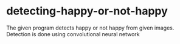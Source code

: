# detecting-happy-or-not-happy
The given program detects happy or not happy from given images. Detection is done using convolutional neural network
